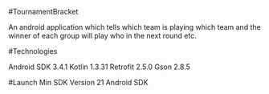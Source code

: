 #TournamentBracket  

An android application which tells which team is playing which team and the winner of each group will play who in the next round etc.

#Technologies

Android SDK 3.4.1
Kotlin 1.3.31 
Retrofit 2.5.0 
Gson 2.8.5 

#Launch Min SDK Version 
21 Android SDK
